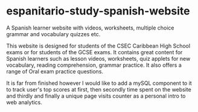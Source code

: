 # espanitario-study-spanish-website
A  Spanish learner website with videos, worksheets, multiple choice grammar and vocabulary quizzes etc.

This website is designed for students of the CSEC Caribbean High School exams or for students of the GCSE exams. It contains great content for Spanish learners such as lesson videos, worksheets, quiz applets for new vocabulary, reading comprehension, grammar practice. It also offers a range of Oral exam practice questions.

It is far from finished however I would like to add a mySQL component to it to track user's top scores at first, then secondly time spent on the website and thirdly and finally a unique page visits counter as a personal intro to web analytics.
